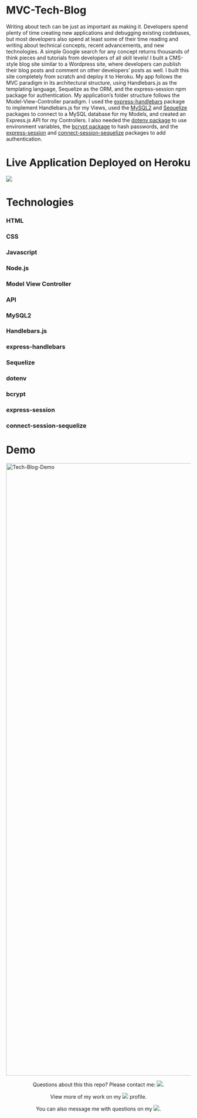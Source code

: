 # MVC-Tech-Blog
Writing about tech can be just as important as making it. Developers spend plenty of time creating new applications and debugging existing codebases, but most developers also spend at least some of their time reading and writing about technical concepts, recent advancements, and new technologies. A simple Google search for any concept returns thousands of think pieces and tutorials from developers of all skill levels!  I built a CMS-style blog site similar to a Wordpress site, where developers can publish their blog posts and comment on other developers’ posts as well. I built this site completely from scratch and deploy it to Heroku. My app follows the MVC paradigm in its architectural structure, using Handlebars.js as the templating language, Sequelize as the ORM, and the express-session npm package for authentication. My application’s folder structure follows the Model-View-Controller paradigm. I used the [express-handlebars](https://www.npmjs.com/package/express-handlebars) package to implement Handlebars.js for my Views, used the [MySQL2](https://www.npmjs.com/package/mysql2) and [Sequelize](https://www.npmjs.com/package/sequelize) packages to connect to a MySQL database for my Models, and created an Express.js API for my Controllers.  I also needed the [dotenv package](https://www.npmjs.com/package/dotenv) to use environment variables, the [bcrypt package](https://www.npmjs.com/package/bcrypt) to hash passwords, and the [express-session](https://www.npmjs.com/package/express-session) and [connect-session-sequelize](https://www.npmjs.com/package/connect-session-sequelize) packages to add authentication.

# Live Application Deployed on Heroku

<a src="https://model-view-control-tech-blog.herokuapp.com"/><img src="https://img.shields.io/badge/Heroku-430098?style=for-the-badge&logo=heroku&logoColor=white"/></a>

# Technologies

### HTML
### CSS
### Javascript
### Node.js
### Model View Controller
### API
### MySQL2
### Handlebars.js
### express-handlebars
### Sequelize
### dotenv
### bcrypt
### express-session
### connect-session-sequelize

# Demo

<a href="https://watch.screencastify.com/v/qXqef2PJLKU1JiXhzI3w"><img width="1667" alt="Tech-Blog-Demo" src="https://user-images.githubusercontent.com/52815609/142335356-ca5bca89-18a1-46c8-8bae-973e57d8eff5.png">
</a>


<p align="center">Questions about this this repo? Please contact me: <a href="mailto:carson74johnson@gmail.com"><img src="https://img.shields.io/badge/gmail-%23DD0031.svg?&style=for-the-badge&logo=gmail&logoColor=white"/></a>.</p>
<p align="center">View more of my work on my <a href="https://github.com/cjohnson74"><img src="https://img.shields.io/badge/GitHub-100000?style=for-the-badge&logo=github&logoColor=white"/></a> profile.</p> 
<p align="center">You can also message me with questions on my <a href="https://www.linkedin.com/in/carson74johnson/"><img src="https://img.shields.io/badge/LinkedIn-0077B5?style=for-the-badge&logo=linkedin&logoColor=white"/></a>.</p>
